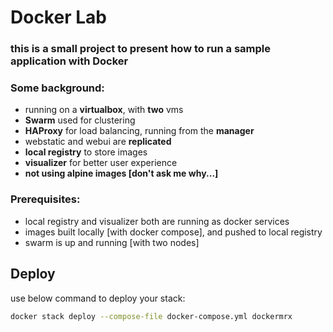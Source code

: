 # Docker Lab
### this is a small project to present how to run a sample application with Docker

### Some background:
- running on a **virtualbox**, with **two** vms
- **Swarm** used for clustering
- **HAProxy** for load balancing, running from the **manager**
- webstatic and webui are **replicated**
- **local registry** to store images
- **visualizer** for better user experience
- **not using alpine images [don't ask me why...]**

### Prerequisites:
- local registry and visualizer both are running as docker services
- images built locally [with docker compose], and pushed to local registry
- swarm is up and running [with two nodes]

## Deploy
use below command to deploy your stack:
```sh
docker stack deploy --compose-file docker-compose.yml dockermrx
```
